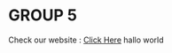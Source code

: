 # GROUP 5
Check our website : <a href="https://group5-github-io.github.io/group5.github.io/">Click Here</a>
hallo world